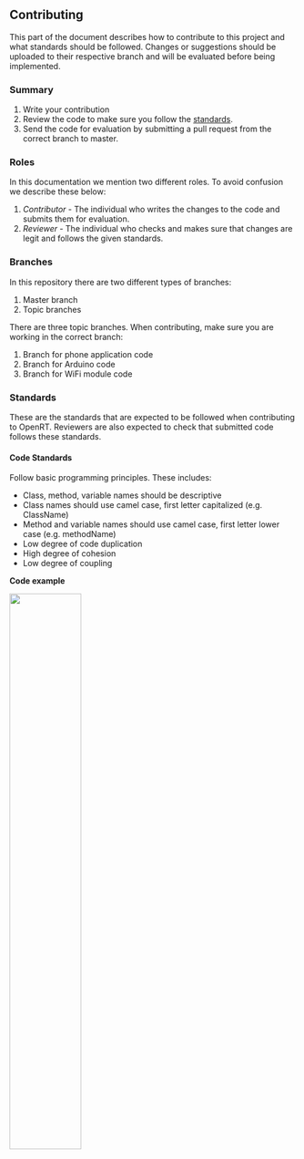 
## Contributing

This part of the document describes how to contribute to this project and what standards should be followed. Changes or suggestions should be uploaded to their respective branch and will be evaluated before being implemented.

### Summary

1. Write your contribution
1. Review the code to make sure you follow the [standards](#standards).
1. Send the code for evaluation by submitting a pull request from the correct branch to master.

### Roles

In this documentation we mention two different roles. To avoid confusion we describe these below:

1. *Contributor* - The individual who writes the changes to the code and submits them for evaluation.
1. *Reviewer* - The individual who checks and makes sure that changes are legit and follows the given standards.

### Branches

In this repository there are two different types of branches:

1. Master branch
1. Topic branches

There are three topic branches. When contributing, make sure you are working in the correct branch:

1. Branch for phone application code
1. Branch for Arduino code
1. Branch for WiFi module code

### Standards

These are the standards that are expected to be followed when contributing to OpenRT. Reviewers are also expected to check that submitted code follows these standards.

#### Code Standards

Follow basic programming principles. These includes:
* Class, method, variable names should be descriptive
* Class names should use camel case, first letter capitalized (e.g. ClassName)
* Method and variable names should use camel case, first letter lower case (e.g. methodName)
* Low degree of code duplication
* High degree of cohesion
* Low degree of coupling

**Code example**

<img src="https://user-images.githubusercontent.com/35686045/57139908-ba627180-6db6-11e9-987b-010489e4e500.png" width="50%"></img> 
